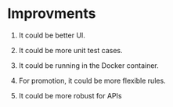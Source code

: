# Improvments

1. It could be better UI.

2. It could be more unit test cases.

3. It could be running in the Docker container.

4. For promotion, it could be more flexible rules.

5. It could be more robust for APIs


